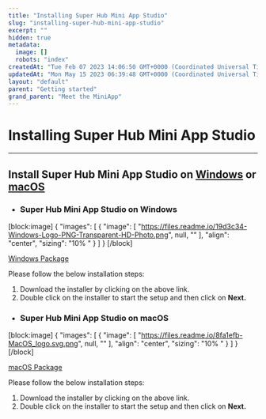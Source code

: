```yaml
---
title: "Installing Super Hub Mini App Studio"
slug: "installing-super-hub-mini-app-studio"
excerpt: ""
hidden: true
metadata: 
  image: []
  robots: "index"
createdAt: "Tue Feb 07 2023 14:06:50 GMT+0000 (Coordinated Universal Time)"
updatedAt: "Mon May 15 2023 06:39:48 GMT+0000 (Coordinated Universal Time)"
layout: "default"
parent: "Getting started"
grand_parent: "Meet the MiniApp"
---
```

# Installing Super Hub Mini App Studio 
*** 
## Install Super Hub Mini App Studio on [Windows](doc:installing-super-hub-mini-app-studio#super-hub-mini-app-studio-on-windows) or [macOS](doc:installing-super-hub-mini-app-studio#super-hub-mini-app-studio-on-macos)

- ### Super Hub Mini App Studio on Windows

[block:image]
{
  "images": [
    {
      "image": [
        "https://files.readme.io/19d3c34-Windows-Logo-PNG-Transparent-HD-Photo.png",
        null,
        ""
      ],
      "align": "center",
      "sizing": "10% "
    }
  ]
}
[/block]


[Windows Package](<>)     

Please follow the below installation steps:

1. Download the installer by clicking on the above link. 
2. Double click on the installer to start the setup and then click on **Next.**

- ### Super Hub Mini App Studio on macOS

[block:image]
{
  "images": [
    {
      "image": [
        "https://files.readme.io/8fa1efb-MacOS_logo.svg.png",
        null,
        ""
      ],
      "align": "center",
      "sizing": "10% "
    }
  ]
}
[/block]


[macOS Package](<>)

Please follow the below installation steps:

1. Download the installer by clicking on the above link. 
2. Double click on the installer to start the setup and then click on **Next.**
